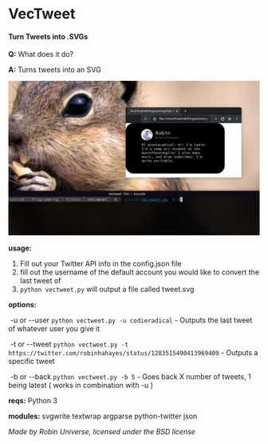 # VecTweet

#### Turn Tweets into .SVGs



**Q:** What does it do?

**A:** Turns tweets into an SVG



![](demo.png)



**usage:** 

1. Fill out your Twitter API info in the config.json file
2. fill out the username of the default account you would like to convert the last tweet of
3. `python vectweet.py` will output a file called tweet.svg



**options:**

​	-u or --user `python vectweet.py -u codieradical`  - Outputs the last tweet of whatever user you give it

​	-t or --tweet `python vectweet.py -t https://twitter.com/robinhahayes/status/1283515490413969409` - Outputs a specific tweet

​	-b or --back `python vectweet.py -b 5` - Goes back X number of tweets, 1 being latest ( works in combination with -u )



**reqs:**
	Python 3

**modules:**
	svgwrite
	textwrap
	argparse
	python-twitter
	json	



*Made by Robin Universe, licensed under the BSD license*